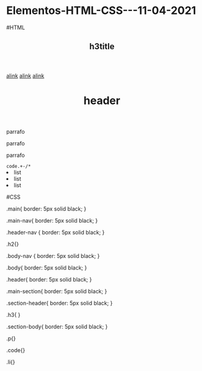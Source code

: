 # Elementos-HTML-CSS---11-04-2021


#HTML

<main class="main" id="main">
 
  <nav class=main-nav id="main-nav">

  <header class="header-nav">
  <h2 class="h2" id"---">h3title</h3>
  </header>


  <body class="body-nav">
    <a class="p" id"---" href="---">alink</a>
    <a class="p" id"---" href="---">alink</a>
    <a class="p" id"---" href="---">alink</a>
  </body>

 </nav>
 
 
 
 <div class="body">
  
  
  <header class="header">
  <h1 class="h1" id"---">header</h1>
  </header>
  
  <section class=main-section id="main-section1">

        
  <div class="section-header" id"---">
    <h3 class="h3" id"---"></h3>
  </div>
  
 <div class="section-body" id="section-body1">  
  <p class="p" id"---">parrafo</p>
  <p class="p" id"---">parrafo</p>
  <p class="p" id"---">parrafo</p>  
  <code class="code" id"---">code.+-/*</code>
  <li class="li" id"---">list</li>
  <li class="li" id"---">list</li>
  <li class="li" id"---">list</li>
 </div>
    
  </section> 
</div>
  
</main>



#CSS


.main{
border: 5px solid black;
}

.main-nav{
   border: 5px solid black;
}


.header-nav
{ border: 5px solid black;
}

.h2{}

.body-nav
{ border: 5px solid black;
}



.body{
border: 5px solid black;
}

.header{
border: 5px solid black;
}


.main-section{
border: 5px solid black;
}


.section-header{
border: 5px solid black;
}

.h3{
}

.section-body{
border: 5px solid black;
}

.p{}

.code{}

.li{}
